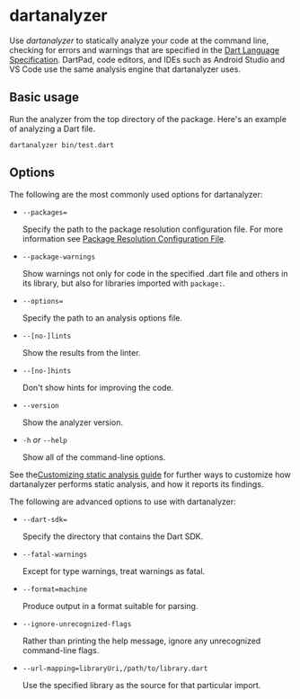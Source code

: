 # dartanalyzer

Use _dartanalyzer_ to statically analyze your code at the command line,
checking for errors and warnings that are specified in the
[Dart Language Specification](https://dart.dev/guides/language/spec).
DartPad, code editors, and IDEs such as Android Studio and VS Code
use the same analysis engine that dartanalyzer uses.

## Basic usage

Run the analyzer from the top directory of the package.
Here's an example of analyzing a Dart file.

```
dartanalyzer bin/test.dart
```

## Options

The following are the most commonly used options for dartanalyzer:

* `--packages=`

  Specify the path to the package resolution configuration file.
  For more information see
  [Package Resolution Configuration File](https://github.com/lrhn/dep-pkgspec/blob/master/DEP-pkgspec.md).

* `--package-warnings`

  Show warnings not only for code in the specified .dart file and
  others in its library, but also for libraries imported with `package:`.

* `--options=`

  Specify the path to an analysis options file.

* `--[no-]lints`

  Show the results from the linter.

* `--[no-]hints`

  Don't show hints for improving the code.

* `--version`

  Show the analyzer version.

* `-h` _or_ `--help`

  Show all of the command-line options.

See the[Customizing static analysis
guide](https://dart.dev/guides/language/analysis-options) for further ways to
customize how dartanalyzer performs static analysis, and how it reports its
findings.

The following are advanced options to use with dartanalyzer:

* `--dart-sdk=`

  Specify the directory that contains the Dart SDK.

* `--fatal-warnings`

  Except for type warnings, treat warnings as fatal.

* `--format=machine`

  Produce output in a format suitable for parsing.

* `--ignore-unrecognized-flags`

  Rather than printing the help message, ignore any unrecognized command-line
  flags.

* `--url-mapping=libraryUri,/path/to/library.dart`

  Use the specified library as the source for that particular import.
